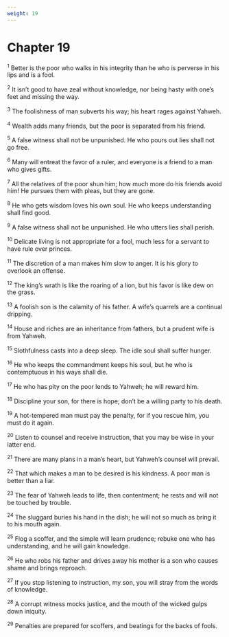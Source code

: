 ```yaml
---
weight: 19
---
```


# Chapter 19

<sup>1</sup> Better is the poor who walks in his integrity than he who is perverse in his lips and is a fool. 

<sup>2</sup> It isn’t good to have zeal without knowledge, nor being hasty with one’s feet and missing the way. 

<sup>3</sup> The foolishness of man subverts his way; his heart rages against Yahweh. 

<sup>4</sup> Wealth adds many friends, but the poor is separated from his friend. 

<sup>5</sup> A false witness shall not be unpunished. He who pours out lies shall not go free. 

<sup>6</sup> Many will entreat the favor of a ruler, and everyone is a friend to a man who gives gifts. 

<sup>7</sup> All the relatives of the poor shun him; how much more do his friends avoid him! He pursues them with pleas, but they are gone. 

<sup>8</sup> He who gets wisdom loves his own soul. He who keeps understanding shall find good. 

<sup>9</sup> A false witness shall not be unpunished. He who utters lies shall perish. 

<sup>10</sup> Delicate living is not appropriate for a fool, much less for a servant to have rule over princes. 

<sup>11</sup> The discretion of a man makes him slow to anger. It is his glory to overlook an offense. 

<sup>12</sup> The king’s wrath is like the roaring of a lion, but his favor is like dew on the grass. 

<sup>13</sup> A foolish son is the calamity of his father. A wife’s quarrels are a continual dripping. 

<sup>14</sup> House and riches are an inheritance from fathers, but a prudent wife is from Yahweh. 

<sup>15</sup> Slothfulness casts into a deep sleep. The idle soul shall suffer hunger. 

<sup>16</sup> He who keeps the commandment keeps his soul, but he who is contemptuous in his ways shall die. 

<sup>17</sup> He who has pity on the poor lends to Yahweh; he will reward him. 

<sup>18</sup> Discipline your son, for there is hope; don’t be a willing party to his death. 

<sup>19</sup> A hot-tempered man must pay the penalty, for if you rescue him, you must do it again. 

<sup>20</sup> Listen to counsel and receive instruction, that you may be wise in your latter end. 

<sup>21</sup> There are many plans in a man’s heart, but Yahweh’s counsel will prevail. 

<sup>22</sup> That which makes a man to be desired is his kindness. A poor man is better than a liar. 

<sup>23</sup> The fear of Yahweh leads to life, then contentment; he rests and will not be touched by trouble. 

<sup>24</sup> The sluggard buries his hand in the dish; he will not so much as bring it to his mouth again. 

<sup>25</sup> Flog a scoffer, and the simple will learn prudence; rebuke one who has understanding, and he will gain knowledge. 

<sup>26</sup> He who robs his father and drives away his mother is a son who causes shame and brings reproach. 

<sup>27</sup> If you stop listening to instruction, my son, you will stray from the words of knowledge. 

<sup>28</sup> A corrupt witness mocks justice, and the mouth of the wicked gulps down iniquity. 

<sup>29</sup> Penalties are prepared for scoffers, and beatings for the backs of fools. 


